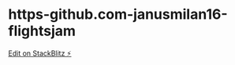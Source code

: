 # https-github.com-janusmilan16-flightsjam

[Edit on StackBlitz ⚡️](https://stackblitz.com/edit/jamflights-qrvvsl)